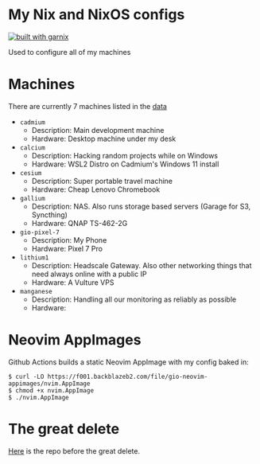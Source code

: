 # My Nix and NixOS configs

[![built with garnix](https://img.shields.io/endpoint.svg?url=https%3A%2F%2Fgarnix.io%2Fapi%2Fbadges%2Fgiodamelio%2Fnixos-configs%3Fbranch%3Dmain)](https://garnix.io/repo/giodamelio/nixos-configs)

Used to configure all of my machines

# Machines

There are currently 7 machines listed in the [data](./homelab.toml)


  - `cadmium`
    - Description: Main development machine
    - Hardware: Desktop machine under my desk
  - `calcium`
    - Description: Hacking random projects while on Windows
    - Hardware: WSL2 Distro on Cadmium's Windows 11 install
  - `cesium`
    - Description: Super portable travel machine
    - Hardware: Cheap Lenovo Chromebook
  - `gallium`
    - Description: NAS. Also runs storage based servers (Garage for S3, Syncthing)
    - Hardware: QNAP TS-462-2G
  - `gio-pixel-7`
    - Description: My Phone
    - Hardware: Pixel 7 Pro
  - `lithium1`
    - Description: Headscale Gateway. Also other networking things that need always online with a public IP
    - Hardware: A Vulture VPS
  - `manganese`
    - Description: Handling all our monitoring as reliably as possible
    - Hardware: 

# Neovim AppImages

Github Actions builds a static Neovim AppImage with my config baked in:

    $ curl -LO https://f001.backblazeb2.com/file/gio-neovim-appimages/nvim.AppImage
    $ chmod +x nvim.AppImage
    $ ./nvim.AppImage

# The great delete

[Here](https://github.com/giodamelio/nixos-configs/tree/before-great-delete) is the repo before the great delete.
